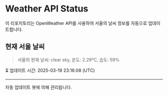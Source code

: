 
# Weather API Status

이 리포지토리는 OpenWeather API를 사용하여 서울의 날씨 정보를 자동으로 업데이트합니다.

## 현재 서울 날씨
> 서울의 현재 날씨: clear sky, 온도: 2.29°C, 습도: 59%

⏳ 업데이트 시간: 2025-03-19 23:16:08 (UTC)

---
자동 업데이트 봇에 의해 관리됩니다.
